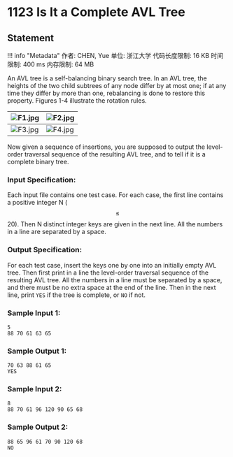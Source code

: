 
# 1123 Is It a Complete AVL Tree

## Statement

!!! info "Metadata"
    作者: CHEN, Yue
    单位: 浙江大学
    代码长度限制: 16 KB
    时间限制: 400 ms
    内存限制: 64 MB

An AVL tree is a self-balancing binary search tree. In an AVL tree, the heights of the two child subtrees of any node differ by at most one; if at any time they differ by more than one, rebalancing is done to restore this property. Figures 1-4 illustrate the rotation rules.

|![F1.jpg](~/fb337acb-93b0-4af2-9838-deff5ce98058.jpg)|![F2.jpg](~/d1635de7-3e3f-4aaa-889b-ba29f35890db.jpg)|
|-|-|
|![F3.jpg](~/e868e4b9-9fea-4f70-b7a7-1f5d8a3be4ef.jpg)|![F4.jpg](~/98aa1782-cea5-4792-8736-999436cf43a9.jpg)|


Now given a sequence of insertions, you are supposed to output the level-order traversal sequence of the resulting AVL tree, and to tell if it is a complete binary tree.

### Input Specification:

Each input file contains one test case. For each case, the first line contains a positive integer N ($$\le$$ 20). Then N distinct integer keys are given in the next line. All the numbers in a line are separated by a space.

### Output Specification:

For each test case, insert the keys one by one into an initially empty AVL tree. Then first print in a line the level-order traversal sequence of the resulting AVL tree. All the numbers in a line must be separated by a space, and there must be no extra space at the end of the line. Then in the next line, print `YES` if the tree is complete, or `NO` if not.

### Sample Input 1:
```plaintext
5
88 70 61 63 65
```

### Sample Output 1:
```plaintext
70 63 88 61 65
YES
```

### Sample Input 2:
```plaintext
8
88 70 61 96 120 90 65 68
```

### Sample Output 2:
```plaintext
88 65 96 61 70 90 120 68
NO
```



